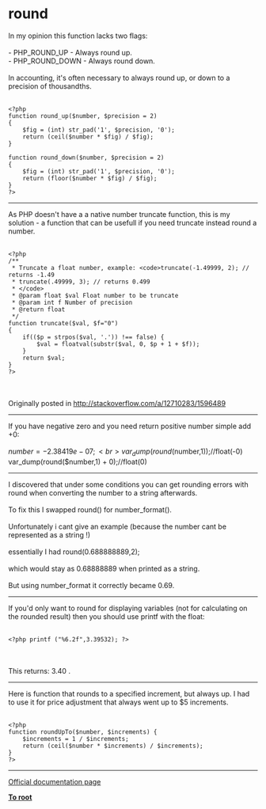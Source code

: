 # round



In my opinion this function lacks two flags:<br><br>- PHP_ROUND_UP - Always round up.<br>- PHP_ROUND_DOWN - Always round down.<br><br>In accounting, it&apos;s often necessary to always round up, or down to a precision of thousandths.<br><br>

```
<?php
function round_up($number, $precision = 2)
{
    $fig = (int) str_pad('1', $precision, '0');
    return (ceil($number * $fig) / $fig);
}

function round_down($number, $precision = 2)
{
    $fig = (int) str_pad('1', $precision, '0');
    return (floor($number * $fig) / $fig);
}
?>
```
  

---

As PHP doesn&apos;t have a a native number truncate function, this is my solution - a function that can be usefull if you need truncate instead round a number.<br><br>

```
<?php
/**
 * Truncate a float number, example: <code>truncate(-1.49999, 2); // returns -1.49
 * truncate(.49999, 3); // returns 0.499
 * </code>
 * @param float $val Float number to be truncate
 * @param int f Number of precision
 * @return float
 */
function truncate($val, $f="0")
{
    if(($p = strpos($val, '.')) !== false) {
        $val = floatval(substr($val, 0, $p + 1 + $f));
    }
    return $val;
}
?>
```
<br><br>Originally posted in http://stackoverflow.com/a/12710283/1596489  

---

If you have negative zero and you need return positive number simple add +0:<br><br>$number = -2.38419e-07;<br>var_dump(round($number,1));//float(-0)<br>var_dump(round($number,1) + 0);//float(0)  

---

I discovered that under some conditions you can get rounding errors with round when converting the number to a string afterwards.<br><br>To fix this I swapped round() for number_format().<br><br>Unfortunately i cant give an example (because the number cant be represented as a string !)<br><br>essentially I had round(0.688888889,2);<br><br>which would stay as 0.68888889 when printed as a string.<br><br>But using number_format it correctly became 0.69.  

---

If you&apos;d only want to round for displaying variables (not for calculating on the rounded result) then you should use printf with the float:<br><br>

```
<?php printf ("%6.2f",3.39532); ?>
```
<br><br>This returns: 3.40 .  

---

Here is function that rounds to a specified increment, but always up. I had to use it for price adjustment that always went up to $5 increments.<br><br>

```
<?php  
function roundUpTo($number, $increments) {
    $increments = 1 / $increments;
    return (ceil($number * $increments) / $increments);
}
?>
```
  

---

[Official documentation page](https://www.php.net/manual/en/function.round.php)

**[To root](/README.md)**